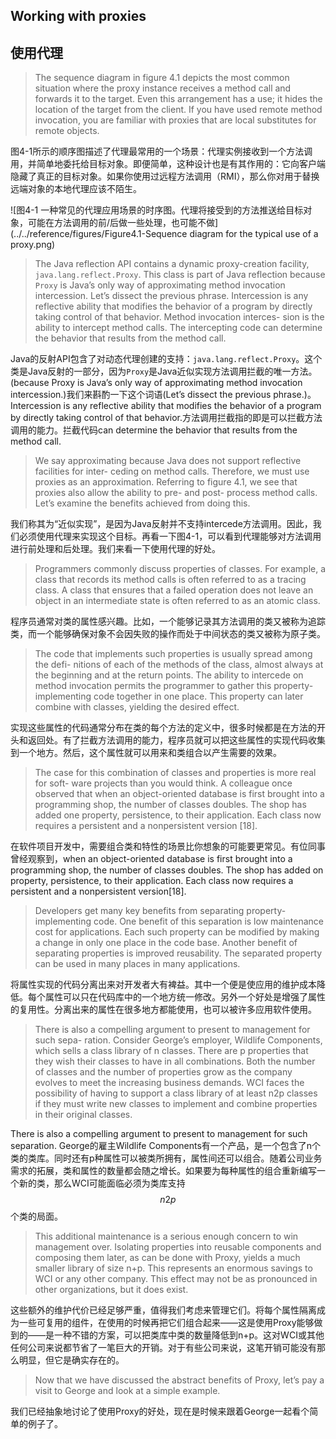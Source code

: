 ## Working with proxies  
## 使用代理

> The sequence diagram in figure 4.1 depicts the most common situation where the proxy instance receives a method call and forwards it to the target. Even this arrangement has a use; it hides the location of the target from the client. If you have used remote method invocation, you are familiar with proxies that are local substitutes for remote objects.      

图4-1所示的顺序图描述了代理最常用的一个场景：代理实例接收到一个方法调用，并简单地委托给目标对象。即便简单，这种设计也是有其作用的：它向客户端隐藏了真正的目标对象。如果你使用过远程方法调用（RMI），那么你对用于替换远端对象的本地代理应该不陌生。



![图4-1 一种常见的代理应用场景的时序图。代理将接受到的方法推送给目标对象，可能在方法调用的前/后做一些处理，也可能不做](../../reference/figures/Figure4.1-Sequence diagram for the typical use of a proxy.png)



 > The Java reflection API contains a dynamic proxy-creation facility, ```java.lang.reflect.Proxy```. This class is part of Java reflection because ```Proxy``` is Java’s only way of approximating method invocation intercession. Let’s dissect the previous phrase. Intercession is any reflective ability that modifies the behavior of a program by directly taking control of that behavior. Method invocation interces- sion is the ability to intercept method calls. The intercepting code can determine the behavior that results from the method call.  

Java的反射API包含了对动态代理创建的支持：```java.lang.reflect.Proxy```。这个类是Java反射的一部分，因为```Proxy```是Java近似实现方法调用拦截的唯一方法。(because Proxy is Java’s only way of approximating method invocation intercession.)我们来斟酌一下这个词语(Let’s dissect the previous phrase.)。Intercession is any reflective ability that modifies the behavior of a program by directly taking control of that behavior.方法调用拦截指的即是可以拦截方法调用的能力。拦截代码can determine the behavior that results from the method call.



 > We say approximating because Java does not support reflective facilities for inter- ceding on method calls. Therefore, we must use proxies as an approximation. Referring to figure 4.1, we see that proxies also allow the ability to pre- and post- process method calls. Let’s examine the benefits achieved from doing this.
 
我们称其为“近似实现”，是因为Java反射并不支持intercede方法调用。因此，我们必须使用代理来实现这个目标。再看一下图4-1，可以看到代理能够对方法调用进行前处理和后处理。我们来看一下使用代理的好处。



>  Programmers commonly discuss properties of classes. For example, a class that records its method calls is often referred to as a tracing class. A class that ensures that a failed operation does not leave an object in an intermediate state is often referred to as an atomic class.  

程序员通常对类的属性感兴趣。比如，一个能够记录其方法调用的类又被称为追踪类，而一个能够确保对象不会因失败的操作而处于中间状态的类又被称为原子类。



>  The code that implements such properties is usually spread among the defi- nitions of each of the methods of the class, almost always at the beginning and at the return points. The ability to intercede on method invocation permits the programmer to gather this property-implementing code together in one place. This property can later combine with classes, yielding the desired effect.  

实现这些属性的代码通常分布在类的每个方法的定义中，很多时候都是在方法的开头和返回处。有了拦截方法调用的能力，程序员就可以把这些属性的实现代码收集到一个地方。然后，这个属性就可以用来和类组合以产生需要的效果。



> The case for this combination of classes and properties is more real for soft- ware projects than you would think. A colleague once observed that when an object-oriented database is first brought into a programming shop, the number of classes doubles. The shop has added one property, persistence, to their application. Each class now requires a persistent and a nonpersistent version [18].  

在软件项目开发中，需要组合类和特性的场景比你想象的可能要更常见。有位同事曾经观察到，when an object-oriented database is first brought into a programming shop, the number of classes doubles. The shop has added on property, persistence, to their application. Each class now requires a persistent and a nonpersistent version[18].



> Developers get many key benefits from separating property-implementing code. One benefit of this separation is low maintenance cost for applications. Each such property can be modified by making a change in only one place in the code base. Another benefit of separating properties is improved reusability. The separated property can be used in many places in many applications.  

将属性实现的代码分离出来对开发者大有裨益。其中一个便是使应用的维护成本降低。每个属性可以只在代码库中的一个地方统一修改。另外一个好处是增强了属性的复用性。分离出来的属性在很多地方都能使用，也可以被许多应用软件使用。



> There is also a compelling argument to present to management for such sepa- ration. Consider George’s employer, Wildlife Components, which sells a class library of n classes. There are p properties that they wish their classes to have in all combinations. Both the number of classes and the number of properties grow as the company evolves to meet the increasing business demands. WCI faces the possibility of having to support a class library of at least n2p classes if they must write new classes to implement and combine properties in their original classes.  

There is also a compelling argument to present to management for such separation. George的雇主Wildlife Components有一个产品，是一个包含了n个类的类库。同时还有p种属性可以被类所拥有，属性间还可以组合。随着公司业务需求的拓展，类和属性的数量都会随之增长。如果要为每种属性的组合重新编写一个新的类，那么WCI可能面临必须为类库支持$$n2p$$个类的局面。



> This additional maintenance is a serious enough concern to win management over. Isolating properties into reusable components and composing them later, as can be done with Proxy, yields a much smaller library of size n+p. This represents an enormous savings to WCI or any other company. This effect may not be as pronounced in other organizations, but it does exist.  

这些额外的维护代价已经足够严重，值得我们考虑来管理它们。将每个属性隔离成为一些可复用的组件，在使用的时候再把它们组合起来——这是使用Proxy能够做到的——是一种不错的方案，可以把类库中类的数量降低到n+p。这对WCI或其他任何公司来说都节省了一笔巨大的开销。对于有些公司来说，这笔开销可能没有那么明显，但它是确实存在的。



> Now that we have discussed the abstract benefits of Proxy, let’s pay a visit to George and look at a simple example.  

我们已经抽象地讨论了使用Proxy的好处，现在是时候来跟着George一起看个简单的例子了。